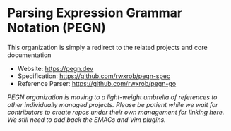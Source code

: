 # Parsing Expression Grammar Notation (PEGN)

This organization is simply a redirect to the related projects and core
documentation

* Website: <https://pegn.dev>
* Specification: <https://github.com/rwxrob/pegn-spec>
* Reference Parser: <https://github.com/rwxrob/pegn-go>

*PEGN organization is moving to a light-weight umbrella of references to
other individually managed projects. Please be patient while we wait for
contributors to create repos under their own management for linking
here. We still need to add back the EMACs and Vim plugins.*


